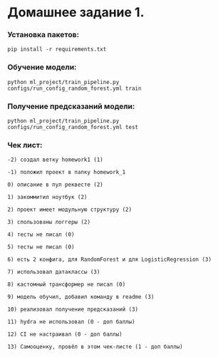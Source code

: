 # Домашнее задание 1.

### Установка пакетов:

    pip install -r requirements.txt

### Обучение модели:

    python ml_project/train_pipeline.py configs/run_config_random_forest.yml train

### Получение предсказаний модели: 

    python ml_project/train_pipeline.py configs/run_config_random_forest.yml test

### Чек лист:
      
    -2) создал ветку homework1 (1)
    
    -1) положил проект в папку homework_1
    
    0) описание в пул реквесте (2)
    
    1) закоммитил ноутбук (2)
    
    2) проект имеет модульную структуру (2)
    
    3) спользованы логгеры (2)
    
    4) тесты не писал (0)
    
    5) тесты не писал (0)
    
    6) есть 2 конфига, для RandomForest и для LogisticRegression (3)
    
    7) использовал датаклассы (3) 
    
    8) кастомный трансформер не писал (0)
    
    9) модель обучил, добавил команду в readme (3)
    
    10) реализовал получение предсказаний (3)  
    
    11) hydra не использовал (0 - доп баллы)
    
    12) CI не настраивал (0 - доп баллы)
    
    13) Самооценку, провёл в этом чек-листе (1 - доп баллы) 